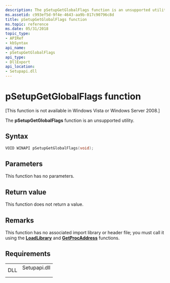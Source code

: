 ```yaml
---
description: The pSetupGetGlobalFlags function is an unsupported utility.
ms.assetid: c993ef5d-9f4e-4643-aa9b-017c90796c8d
title: pSetupGetGlobalFlags function
ms.topic: reference
ms.date: 05/31/2018
topic_type: 
- APIRef
- kbSyntax
api_name: 
- pSetupGetGlobalFlags
api_type: 
- DllExport
api_location: 
- Setupapi.dll
---
```


# pSetupGetGlobalFlags function

\[This function is not available in Windows Vista or Windows Server 2008.\]

The **pSetupGetGlobalFlags** function is an unsupported utility.

## Syntax


```C++
VOID WINAPI pSetupGetGlobalFlags(void);
```



## Parameters

This function has no parameters.

## Return value

This function does not return a value.

## Remarks

This function has no associated import library or header file; you must call it using the [**LoadLibrary**](/windows/win32/api/libloaderapi/nf-libloaderapi-loadlibrarya) and [**GetProcAddress**](/windows/win32/api/libloaderapi/nf-libloaderapi-getprocaddress) functions.

## Requirements



|                |                                                                                         |
|----------------|-----------------------------------------------------------------------------------------|
| DLL<br/> | <dl> <dt>Setupapi.dll</dt> </dl> |



 

 
